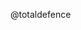 @totaldefence


<!---
totaldefence/totaldefence is a ✨ special ✨ repository because its `README.md` (this file) appears on your GitHub profile.
You can click the Preview link to take a look at your changes.
--->

